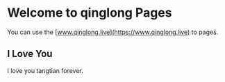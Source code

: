 # Welcome to qinglong Pages

You can use the [www.qinglong.live](https://www.qinglong.live) to pages.

## I Love You

I love you tangtian forever.
